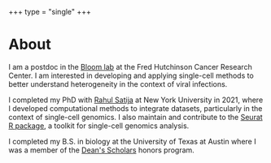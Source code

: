 +++
type = "single"
+++

# About

I am a postdoc in the [Bloom lab](https://research.fredhutch.org/bloom/en.html) at the Fred Hutchinson Cancer Research Center. I am interested in developing and applying single-cell methods to better understand heterogeneity in the context of viral infections.

I completed my PhD with [Rahul Satija](https://satijalab.org) at New York University in 2021, where  I developed computational methods to integrate datasets, particularly in the context of single-cell genomics. I also maintain and contribute to the [Seurat R package](https://github.com/satijalab/seurat/), a toolkit for single-cell genomics analysis.  

I completed my B.S. in biology at the University of Texas at Austin where I was a member of the [Dean's Scholars](https://www.cns.utexas.edu/honors/honors-programs-center/deans-scholars) honors program.
